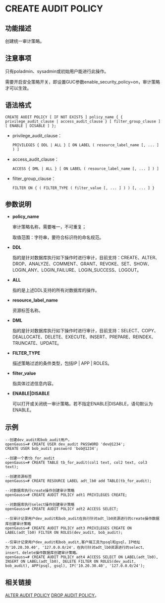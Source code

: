 # CREATE AUDIT POLICY<a name="ZH-CN_TOPIC_0306525302"></a>

## 功能描述<a name="section1163224811518"></a>

创建统一审计策略。

## 注意事项<a name="zh-cn_topic_0059777586_s0bb17f15d73a4d978ef028b2686e0f7a"></a>

只有poladmin、sysadmin或初始用户能进行此操作。

需要开启安全策略开关，即设置GUC参数enable\_security\_policy=on，审计策略才可以生效。

## 语法格式<a name="zh-cn_topic_0059777586_sa46c661c13834b8389614f75e47a3efa"></a>

```
CREATE AUDIT POLICY [ IF NOT EXISTS ] policy_name { { privilege_audit_clause | access_audit_clause } [ filter_group_clause ] [ ENABLE | DISABLE ] };
```

-   privilege\_audit\_clause：

    ```
    PRIVILEGES { DDL | ALL } [ ON LABEL ( resource_label_name [, ... ] ) ]
    ```

-   access\_audit\_clause：

    ```
    ACCESS { DML | ALL } [ ON LABEL ( resource_label_name [, ... ] ) ]
    ```


-   filter\_group\_clause：

    ```
    FILTER ON { ( FILTER_TYPE ( filter_value [, ... ] ) ) [, ... ] }
    ```


## 参数说明<a name="section2852173114389"></a>

-   **policy\_name**

    审计策略名称，需要唯一，不可重复；

    取值范围：字符串，要符合标识符的命名规范。

-   **DDL**

    指的是针对数据库执行如下操作时进行审计，目前支持：CREATE、ALTER、DROP、ANALYZE、COMMENT、GRANT、REVOKE、SET、SHOW、LOGIN\_ANY、LOGIN\_FAILURE、LOGIN\_SUCCESS、LOGOUT。

-   **ALL**

    指的是上述DDL支持的所有对数据库的操作。

-   **resource\_label\_name**

    资源标签名称。

-   **DML**

    指的是针对数据库执行如下操作时进行审计，目前支持：SELECT、COPY、DEALLOCATE、DELETE、EXECUTE、INSERT、PREPARE、REINDEX、TRUNCATE、UPDATE。


-   **FILTER\_TYPE**

    描述策略过滤的条件类型，包括IP | APP | ROLES。

-   **filter\_value**

    指具体过滤信息内容。


-   **ENABLE|DISABLE**

    可以打开或关闭统一审计策略。若不指定ENABLE|DISABLE，语句默认为ENABLE。


## 示例<a name="section7854941155112"></a>

```
--创建dev_audit和bob_audit用户。
openGauss=# CREATE USER dev_audit PASSWORD 'dev@1234';
CREATE USER bob_audit password 'bob@1234';

--创建一个表tb_for_audit
openGauss=# CREATE TABLE tb_for_audit(col1 text, col2 text, col3 text);

--创建资源标签
openGauss=# CREATE RESOURCE LABEL adt_lb0 add TABLE(tb_for_audit);

--对数据库执行create操作创建审计策略
openGauss=# CREATE AUDIT POLICY adt1 PRIVILEGES CREATE;

--对数据库执行select操作创建审计策略
openGauss=# CREATE AUDIT POLICY adt2 ACCESS SELECT;

--仅审计记录用户dev_audit和bob_audit在执行针对adt_lb0资源进行的create操作数据库创建审计策略
openGauss=# CREATE AUDIT POLICY adt3 PRIVILEGES CREATE ON LABEL(adt_lb0) FILTER ON ROLES(dev_audit, bob_audit);

--仅审计记录用户dev_audit和bob_audit,客户端工具为psql和gsql，IP地址为'10.20.30.40', '127.0.0.0/24'，在执行针对adt_lb0资源进行的select、insert、delete操作数据库创建审计策略。
openGauss=# CREATE AUDIT POLICY adt4 ACCESS SELECT ON LABEL(adt_lb0), INSERT ON LABEL(adt_lb0), DELETE FILTER ON ROLES(dev_audit, bob_audit), APP(psql, gsql), IP('10.20.30.40', '127.0.0.0/24');
```

## 相关链接<a name="zh-cn_topic_0059778277_s4693856e1f6240dc98de7d6faf52f136"></a>

[ALTER AUDIT POLICY](ALTER-AUDIT-POLICY.md) [DROP AUDIT POLICY](DROP-AUDIT-POLICY.md)。

